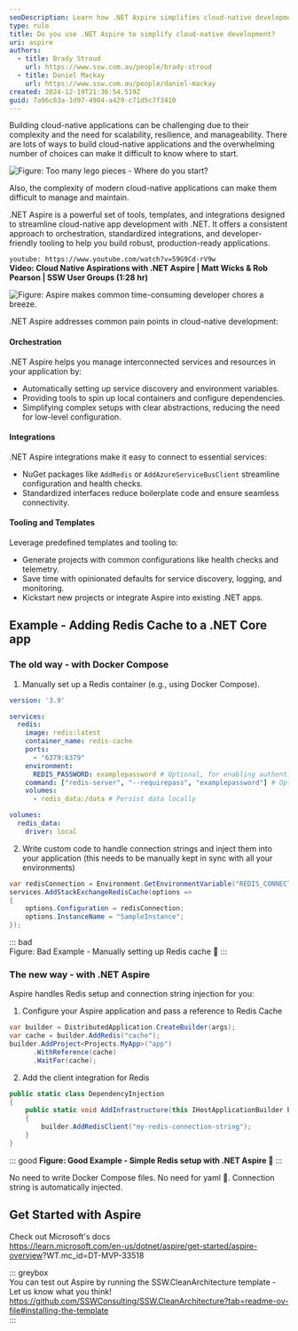 ```yaml
---
seoDescription: Learn how .NET Aspire simplifies cloud-native development with orchestration, integrations, and tooling.
type: rule
title: Do you use .NET Aspire to simplify cloud-native development?
uri: aspire
authors:
  - title: Brady Stroud
    url: https://www.ssw.com.au/people/brady-stroud
  - title: Daniel Mackay
    url: https://www.ssw.com.au/people/daniel-mackay
created: 2024-12-19T21:36:54.519Z
guid: 7a96c83a-1d97-4904-a429-c71d5c7f3410
---
```


Building cloud-native applications can be challenging due to their complexity and the need for scalability, resilience, and manageability.
There are lots of ways to build cloud-native applications and the overwhelming number of choices can make it difficult to know where to start.

![Figure: Too many lego pieces - Where do you start?](too-complex-aspire.png)

Also, the complexity of modern cloud-native applications can make them difficult to manage and maintain.

.NET Aspire is a powerful set of tools, templates, and integrations designed to streamline cloud-native app development with .NET. It offers a consistent approach to orchestration, standardized integrations, and developer-friendly tooling to help you build robust, production-ready applications.

`youtube: https://www.youtube.com/watch?v=59G9Cd-rV9w`  
**Video: Cloud Native Aspirations with .NET Aspire | Matt Wicks & Rob Pearson | SSW User Groups (1:28 hr)**

<!--endintro-->

![Figure: Aspire makes common time-consuming developer chores a breeze. ](aspire-cool-stuff.png)

.NET Aspire addresses common pain points in cloud-native development:

#### Orchestration

.NET Aspire helps you manage interconnected services and resources in your application by:

* Automatically setting up service discovery and environment variables.
* Providing tools to spin up local containers and configure dependencies.
* Simplifying complex setups with clear abstractions, reducing the need for low-level configuration.

#### Integrations

.NET Aspire integrations make it easy to connect to essential services:

* NuGet packages like `AddRedis` or `AddAzureServiceBusClient` streamline configuration and health checks.
* Standardized interfaces reduce boilerplate code and ensure seamless connectivity.

#### Tooling and Templates

Leverage predefined templates and tooling to:

* Generate projects with common configurations like health checks and telemetry.
* Save time with opinionated defaults for service discovery, logging, and monitoring.
* Kickstart new projects or integrate Aspire into existing .NET apps.

## Example - Adding Redis Cache to a .NET Core app

### The old way - with Docker Compose

1. Manually set up a Redis container (e.g., using Docker Compose).

  ```yaml
  version: '3.9'

  services:
    redis:
      image: redis:latest
      container_name: redis-cache
      ports:
        - "6379:6379"
      environment:
        REDIS_PASSWORD: examplepassword # Optional, for enabling authentication
      command: ["redis-server", "--requirepass", "examplepassword"] # Optional, for setting up a password
      volumes:
        - redis_data:/data # Persist data locally

  volumes:
    redis_data:
      driver: local
  ```

2. Write custom code to handle connection strings and inject them into your application (this needs to be manually kept in sync with all your environments)

  ```csharp
  var redisConnection = Environment.GetEnvironmentVariable("REDIS_CONNECTION_STRING") ?? "localhost:6379";
  services.AddStackExchangeRedisCache(options =>
  {
      options.Configuration = redisConnection;
      options.InstanceName = "SampleInstance";
  });
```

::: bad  
Figure: Bad Example - Manually setting up Redis cache 🥱
:::

### The new way - with .NET Aspire

Aspire handles Redis setup and connection string injection for you:

1. Configure your Aspire application and pass a reference to Redis Cache

  ```csharp
  var builder = DistributedApplication.CreateBuilder(args);
  var cache = builder.AddRedis("cache");
  builder.AddProject<Projects.MyApp>("app")
        .WithReference(cache)
        .WaitFor(cache);
  ```

2. Add the client integration for Redis

  ```cs
  public static class DependencyInjection
  {
      public static void AddInfrastructure(this IHostApplicationBuilder builder)
      {
          builder.AddRedisClient("my-redis-connection-string");
      }
  }
  ```

::: good
**Figure: Good Example - Simple Redis setup with .NET Aspire 🚀**
:::

No need to write Docker Compose files.
No need for yaml 🤮.
Connection string is automatically injected.

## Get Started with Aspire

Check out Microsoft's docs  
<https://learn.microsoft.com/en-us/dotnet/aspire/get-started/aspire-overview>?WT.mc_id=DT-MVP-33518

::: greybox  
You can test out Aspire by running the SSW.CleanArchitecture template - Let us know what you think!  
<https://github.com/SSWConsulting/SSW.CleanArchitecture?tab=readme-ov-file#installing-the-template>  
:::
